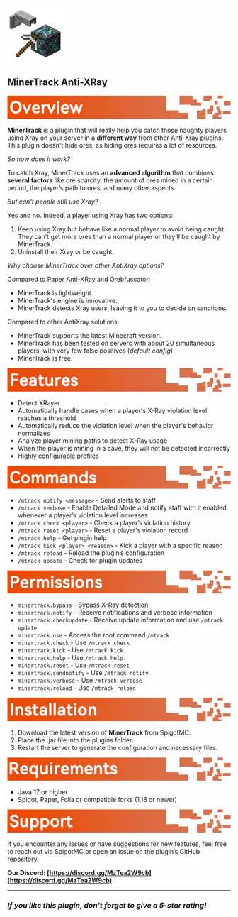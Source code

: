 ![MinerTrack Anti-XRay](./Images/MinerTrack.png)

## MinerTrack Anti-XRay

![Image](./Images/Overview.png)

**MinerTrack** is a plugin that will really help you catch those naughty players using Xray on your server in a **different way** from other Anti-Xray plugins. This plugin doesn't hide ores, as hiding ores requires a lot of resources.

*So how does it work?*

To catch Xray, MinerTrack uses an **advanced algorithm** that combines **several factors** like ore scarcity, the amount of ores mined in a certain period, the player’s path to ores, and many other aspects.

*But can't people still use Xray?*

Yes and no. Indeed, a player using Xray has two options:
1. Keep using Xray but behave like a normal player to avoid being caught. They can't get more ores than a normal player or they’ll be caught by MinerTrack.
2. Uninstall their Xray or be caught.

*Why choose MinerTrack over other AntiXray options?*

Compared to Paper Anti-XRay and Orebfuscator:
- MinerTrack is lightweight.
- MinerTrack's engine is innovative.
- MinerTrack detects Xray users, leaving it to you to decide on sanctions.

Compared to other AntiXray solutions:
- MinerTrack supports the latest Minecraft version.
- MinerTrack has been tested on servers with about 20 simultaneous players, with very few false positives (*default config*).
- MinerTrack is free.

![Image](./Images/Features.png)

- Detect XRayer
- Automatically handle cases when a player's X-Ray violation level reaches a threshold
- Automatically reduce the violation level when the player's behavior normalizes
- Analyze player mining paths to detect X-Ray usage
- When the player is mining in a cave, they will not be detected incorrectly
- Highly configurable profiles

![Image](./Images/Commands.png)

- `/mtrack notify <message>` - Send alerts to staff
- `/mtrack verbose` - Enable Detailed Mode and notify staff with it enabled whenever a player’s violation level increases
- `/mtrack check <player>` - Check a player’s violation history
- `/mtrack reset <player>` - Reset a player's violation record
- `/mtrack help` - Get plugin help
- `/mtrack kick <player> <reason>` - Kick a player with a specific reason
- `/mtrack reload` - Reload the plugin’s configuration
- `/mtrack update` - Check for plugin updates

![Image](./Images/Permissions.png)

- `minertrack.bypass` - Bypass X-Ray detection
- `minertrack.notify` - Receive notifications and verbose information
- `minertrack.checkupdate` - Receive update information and use `/mtrack update`
- `minertrack.use` - Access the root command `/mtrack`
- `minertrack.check` - Use `/mtrack check`
- `minertrack.kick` - Use `/mtrack kick`
- `minertrack.help` - Use `/mtrack help`
- `minertrack.reset` - Use `/mtrack reset`
- `minertrack.sendnotify` - Use `/mtrack notify`
- `minertrack.verbose` - Use `/mtrack verbose`
- `minertrack.reload` - Use `/mtrack reload`

![Image](./Images/Installation.png)

1. Download the latest version of **MinerTrack** from SpigotMC.
2. Place the .jar file into the plugins folder.
3. Restart the server to generate the configuration and necessary files.

![Image](./Images/Requirements.png)

- Java 17 or higher
- Spigot, Paper, Folia or compatible forks (1.18 or newer)

![Image](./Images/Support.png)

If you encounter any issues or have suggestions for new features, feel free to reach out via SpigotMC or open an issue on the plugin’s GitHub repository.

**Our Discord: [https://discord.gg/MzTea2W9cb](https://discord.gg/MzTea2W9cb)**

---

### *If you like this plugin, don’t forget to give a 5-star rating!*

